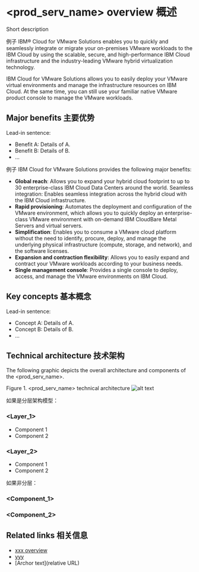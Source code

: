 # <prod_serv_name> overview 概述
<!---
为了将来搜索引擎优化SEO的考虑，标题需包含产品或服务名称。
-->

Short description
<!---
2-3句话描述产品或服务是什么，可以帮助用户实现什么business value。
-->

例子
IBM® Cloud for VMware Solutions enables you to quickly and seamlessly integrate or migrate your on-premises VMware workloads to the IBM Cloud by using the scalable, secure, and high-performance IBM Cloud infrastructure and the industry-leading VMware hybrid virtualization technology.

IBM Cloud for VMware Solutions allows you to easily deploy your VMware virtual environments and manage the infrastructure resources on IBM Cloud. At the same time, you can still use your familiar native VMware product console to manage the VMware workloads.

## Major benefits 主要优势

Lead-in sentence:
- Benefit A: Details of A.
- Benefit B: Details of B.
- ...

例子
IBM Cloud for VMware Solutions provides the following major benefits:

- **Global reach**: Allows you to expand your hybrid cloud footprint to up to 30 enterprise-class IBM Cloud Data Centers around the world.
Seamless integration: Enables seamless integration across the hybrid cloud with the IBM Cloud infrastructure.
- **Rapid provisioning**: Automates the deployment and configuration of the VMware environment, which allows you to quickly deploy an enterprise-class VMware environment with on-demand IBM CloudBare Metal Servers and virtual servers.
- **Simplification**: Enables you to consume a VMware cloud platform without the need to identify, procure, deploy, and manage the underlying physical infrastructure (compute, storage, and network), and the software licenses.
- **Expansion and contraction flexibility**: Allows you to easily expand and contract your VMware workloads according to your business needs.
- **Single management console**: Provides a single console to deploy, access, and manage the VMware environments on IBM Cloud.

## Key concepts 基本概念

Lead-in sentence:
- Concept A: Details of A.
- Concept B: Details of B.
- ...


## Technical architecture 技术架构

The following graphic depicts the overall architecture and components of the <prod_serv_name>.

Figure 1. <prod_serv_name> technical architecture
![alt text](URL)

如果是分层架构模型：
### <Layer_1>

- Component 1
- Component 2

### <Layer_2>

- Component 1
- Component 2

如果非分层：
### <Component_1>

### <Component_2>



## Related links 相关信息

- [xxx overview](../xxx/xxx_overview.md)
- [yyy](abc.md)
- [Archor text](relative URL)
